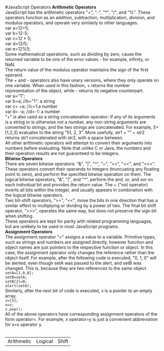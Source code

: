 #JavaScript Operators
<b>Arithmetic Operators</b><br>
JavaScript has the arithmetic operators "+", "-", "*", "/", and "%". These operators function as an addition, subtraction, multiplication, division, and modulus operators, and operate very similarly to other languages. <br>
var a=12+5; <br>
var b=12-5; <br>
var c=12 * 5; <br>
var d=12/5; <br>
var e=12%5; <br>
Some mathematical operations, such as dividing by zero, cause the returned variable to be one of the error values - for
example, infinity, or NaN. <br>
The return value of the modulus operator maintains the sign of the first operand. <br>
The + and - operators also have unary versions, where they only operate on one variable. When used in this fashion, + returns
the number representation of the object, while - returns its negative counterpart. <br>
var a="1"; <br>
var b=a; //b="1": a string <br>
var c= +a; //c=1:a number <br>
var d= -a; //d=-1: a number <br>
"+" is also used as a string concatenation operator: If any of its arguments is a string or is otherwise not a number, any non-string arguments are converted to strings, and the two strings are concatenated. For example, 5+[1,2,3] evaluates to the
string "51, 2, 3". More usefully, str1 + "" + str2 returns str1 concatenated with str2, with a space between. <br>
All other arithmetic operators will attempt to convert their arguments into numbers before evaluating. Note that unlike C or
Java, the numbers and their operation results are not guaranteed to be integers. <br>
<b>Bitwise Operators</b> <br>
There are seven bitwise operators: "&", "|", "^", "~", ">>", "<<", and ">>>". <br>
These operators convert their operands to integers (truncuating any floating point to zero), and perform the specified bitwise
operation on them. The logical bitwise operators, "&", "|", and "^", perform the and, or, and xor on each individual bit and provides the return value. The ~ ("not operator) inverts all bits within the integer, and usually appears in combination with the logical bitwise operators. <br>
Two bit-shift operators, ">>", "<<", move the bits in one direction that has a similar effect to multiplying or dividing by
a power of two. The final bit shift operator, ">>>", operates the same way, but does not preserve the sign bit when shifting. <br>
These operators are kept for parity with related programming languages, but are unlikely to be used in most JavaScript programs.
<br>
<b>Assignment Operators</b><br>
The assignment operator "=" assigns a value to a variable. Primitive types, such as strings and numbers are assigned directly,
however function and object names are just pointers to the respective function or object. In this case, the assignment operator 
only changes the reference rather than the object itself. For example, after the following code is executed, "0, 1, 0" will be alerted, even though setA was passed to the alert, and setB was changed. This is, because they are two references to the same object. <br>
`setA=[1,0,0];` <br>
`setB=setA;` <br>
`setB[2]=0;` <br>
`alert(setA);` <br>
Similarly, after the next bit of code is executed, x is a pointer to an empty array. <br>
`z=[5];` <br>
`x=z;` <br>
`z.pop();` <br>
All of the above operators have corresponding assignment operators of the form operator=. For example, x operator=y is just a convenient abbreviation for x=x operator y. <br><br>
<table>
<tr>
<td>Arithmetic</td>
<td>Logical</td>
<td>Shift</td>
</tr>
</table>

